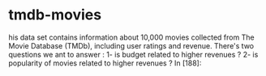 # tmdb-movies
his data set contains information about 10,000 movies collected from The Movie Database (TMDb), including user ratings and revenue. There's two questions we ant to answer : 1- is budget related to higher revenues ? 2- is popularity of movies related to higher revenues ? In [188]:
